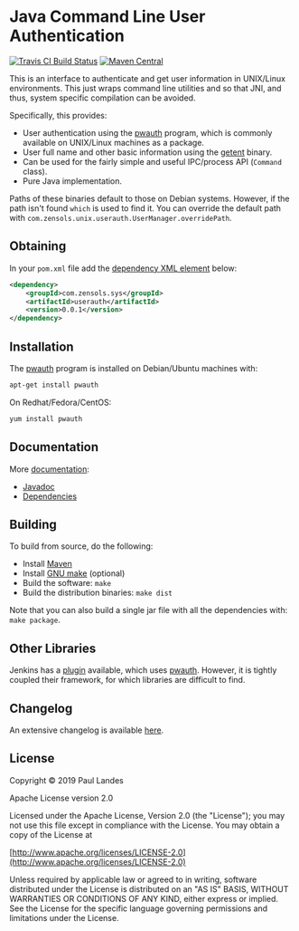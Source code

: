 # Java Command Line User Authentication

[![Travis CI Build Status][travis-badge]][travis-link]
[![Maven Central][maven-badge]][maven-link]

This is an interface to authenticate and get user information in UNIX/Linux
environments.  This just wraps command line utilities and so that JNI, and
thus, system specific compilation can be avoided.

Specifically, this provides:
* User authentication using the [pwauth] program, which is commonly available
  on UNIX/Linux machines as a package.
* User full name and other basic information using the [getent] binary.
* Can be used for the fairly simple and useful IPC/process API (`Command` class).
* Pure Java implementation.

Paths of these binaries default to those on Debian systems.  However, if the
path isn't found `which` is used to find it.  You can override the default
path with `com.zensols.unix.userauth.UserManager.overridePath`.


## Obtaining

In your `pom.xml` file add
the
[dependency XML element](https://plandes.github.io/userauth/dependency-info.html) below:
```xml
<dependency>
    <groupId>com.zensols.sys</groupId>
    <artifactId>userauth</artifactId>
    <version>0.0.1</version>
</dependency>
```

## Installation

The [pwauth] program is installed on Debian/Ubuntu machines with:
```bash
apt-get install pwauth
```

On Redhat/Fedora/CentOS:
```bash
yum install pwauth
```


## Documentation

More [documentation](https://plandes.github.io/userauth/):
* [Javadoc](https://plandes.github.io/userauth/apidocs/index.html)
* [Dependencies](https://plandes.github.io/userauth/dependencies.html)


## Building

To build from source, do the following:

- Install [Maven](https://maven.apache.org)
- Install [GNU make](https://www.gnu.org/software/make/) (optional)
- Build the software: `make`
- Build the distribution binaries: `make dist`

Note that you can also build a single jar file with all the dependencies with:
`make package`.


## Other Libraries

Jenkins has a [plugin] available, which uses [pwauth].  However, it is tightly
coupled their framework, for which libraries are difficult to find.


## Changelog

An extensive changelog is available [here](CHANGELOG.md).


## License

Copyright © 2019 Paul Landes

Apache License version 2.0

Licensed under the Apache License, Version 2.0 (the "License");
you may not use this file except in compliance with the License.
You may obtain a copy of the License at

[http://www.apache.org/licenses/LICENSE-2.0](http://www.apache.org/licenses/LICENSE-2.0)

Unless required by applicable law or agreed to in writing, software
distributed under the License is distributed on an "AS IS" BASIS,
WITHOUT WARRANTIES OR CONDITIONS OF ANY KIND, either express or implied.
See the License for the specific language governing permissions and
limitations under the License.


<!-- links -->
[travis-link]: https://travis-ci.org/plandes/userauth
[travis-badge]: https://travis-ci.org/plandes/userauth.svg?branch=master

[maven-link]: https://maven-badges.herokuapp.com/maven-central/com.zensols.sys/userauth
[maven-badge]: https://maven-badges.herokuapp.com/maven-central/com.zensols.sys/userauth/badge.svg

[pwauth]: https://github.com/phokz/pwauth
[getent]: https://en.wikipedia.org/wiki/Getent
[plugin]: https://github.com/jenkinsci/pwauth-plugin

